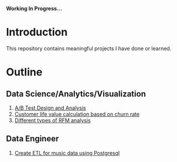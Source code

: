 <b>Working In Progress...</b>




# Introduction
 This repository contains meaningful projects I have done or learned.
 
 # Outline
 ## Data Science/Analytics/Visualization
 1. [A/B Test Design and Analysis](AB_design)
 2. [Customer life value calculation based on churn rate](customer_life_value)
 3. [Different types of RFM analysis](RFM_analysis)
 
 ## Data Engineer
 1. [Create ETL for music data using Postgresql ](Music_Postgres_ETL)
